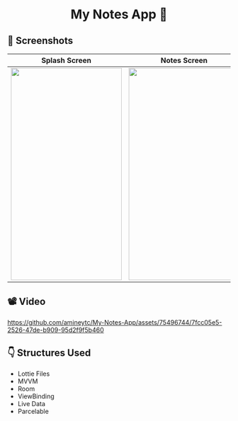# <p align="center"> My Notes App 📝 </p>

<!-- Screenshots -->
## 📸 Screenshots 
| Splash Screen |  Notes Screen | Edit Notes Screen | Add new Notes Screen | 
| ------- | -------- | ------- | ------- |
|<img src="https://github.com/amineytc/My-Notes-App/assets/75496744/f4a7468c-8c65-409a-af45-848aba9179fd" width="250" height="480"/>|<img src="https://github.com/amineytc/My-Notes-App/assets/75496744/960d905f-d1ab-4173-a0f4-ceff8783c517" width="250" height="480"/>|<img src="https://github.com/amineytc/My-Notes-App/assets/75496744/0acf1695-9d7e-4fa9-a2ce-67e309090d47" width="250" height="480"/>|<img src="https://github.com/amineytc/My-Notes-App/assets/75496744/d9eccf80-8a1c-42f7-b75a-e95dcff764b5" width="250" height="480"/>|

## 📽 Video 
https://github.com/amineytc/My-Notes-App/assets/75496744/7fcc05e5-2526-47de-b909-95d2f9f5b460

## :point_down: Structures Used
+ Lottie Files
+ MVVM
+ Room
+ ViewBinding
+ Live Data
+ Parcelable

